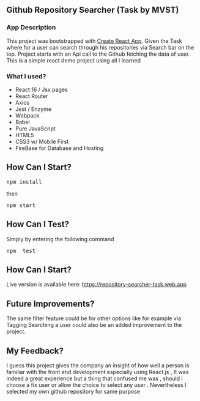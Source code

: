 ## Github Repository Searcher (Task by MVST)

### App Description

This project was bootstrapped with [Create React App](https://github.com/facebookincubator/create-react-app).
Given the Task where for a user can search through his repositories via Search bar on the top.
Project starts with an Api call to the Github fetching the data of user.
This is a simple react demo project using all I learned

### What I used?

- React 16 / Jsx pages
- React Router
- Axios
- Jest / Enzyme
- Webpack
- Babel
- Pure JavaScript
- HTML5
- CSS3 w/ Mobile First
- FireBase for Database and Hosting

## How Can I Start?

<pre>npm install</pre>
then
<pre>npm start</pre>

## How Can I Test?

Simply by entering the following command
<pre>npm  test</pre>


## How Can I Start?

Live version is available here: 
https://repository-searcher-task.web.app

## Future Improvements?

The same filter feature could be for other options like for example via Tagging 
Searching a user could also be an added improvement to the project.

## My Feedback?

I guess this project gives the company an insight of how well a person is familiar
with the front end development especially using React.js , It was indeed a great
experience but a thing that confused me was , should i choose a fix user  or allow
the choice to select any user . Nevertheless I selected my own github repository 
for same purpose
